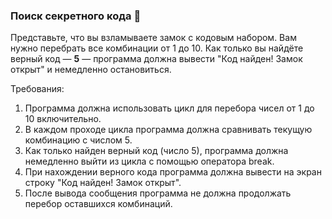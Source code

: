 
### Поиск секретного кода 🔐

Представьте, что вы взламываете замок с кодовым набором. Вам нужно перебрать все комбинации от 1 до 10. Как только вы найдёте верный код — **5** — программа должна вывести "Код найден! Замок открыт" и немедленно остановиться.

Требования:
1. Программа должна использовать цикл для перебора чисел от 1 до 10 включительно. 
2. В каждом проходе цикла программа должна сравнивать текущую комбинацию с числом 5. 
3. Как только найден верный код (число 5), программа должна немедленно выйти из цикла с помощью оператора break. 
4. При нахождении верного кода программа должна вывести на экран строку "Код найден! Замок открыт". 
5. После вывода сообщения программа не должна продолжать перебор оставшихся комбинаций.